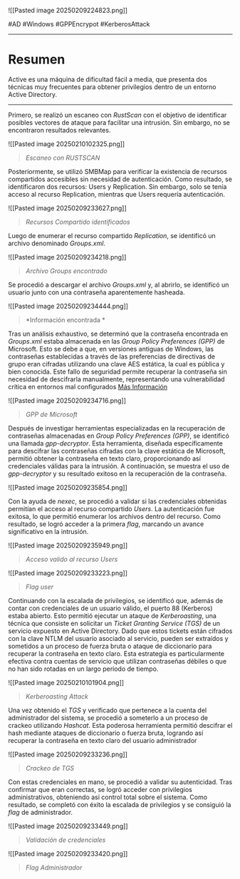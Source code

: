![[Pasted image 20250209224823.png]]

#AD #Windows #GPPEncrypot #KerberosAttack 
____
# Resumen

Active es una máquina de dificultad fácil a media, que presenta dos técnicas muy frecuentes para obtener privilegios dentro de un entorno Active Directory.

___

Primero, se realizó un escaneo con _RustScan_ con el objetivo de identificar posibles vectores de ataque para facilitar una intrusión. Sin embargo, no se encontraron resultados relevantes.

![[Pasted image 20250210102325.png]]

> *Escaneo con RUSTSCAN*

Posteriormente, se utilizó SMBMap para verificar la existencia de recursos compartidos accesibles sin necesidad de autenticación. Como resultado, se identificaron dos recursos: Users y Replication. Sin embargo, solo se tenía acceso al recurso Replication, mientras que Users requería autenticación.

![[Pasted image 20250209233627.png]]

> *Recursos Compartido identificados*

Luego de enumerar el recurso compartido _Replication_, se identificó un archivo denominado _Groups.xml_.

![[Pasted image 20250209234218.png]]

> *Archivo Groups encontrado*

Se procedió a descargar el archivo _Groups.xml_ y, al abrirlo, se identificó un usuario junto con una contraseña aparentemente hasheada.

![[Pasted image 20250209234444.png]]

> *Información encontrada *

Tras un análisis exhaustivo, se determinó que la contraseña encontrada en _Groups.xml_ estaba almacenada en las _Group Policy Preferences (GPP)_ de Microsoft. Esto se debe a que, en versiones antiguas de Windows, las contraseñas establecidas a través de las preferencias de directivas de grupo eran cifradas utilizando una clave AES estática, la cual es pública y bien conocida. Este fallo de seguridad permite recuperar la contraseña sin necesidad de descifrarla manualmente, representando una vulnerabilidad crítica en entornos mal configurados [Más Información](https://informaticamadridmayor.es/tips/seguridad-de-contrasena-con-preferencias-de-politica-de-grupo/)


![[Pasted image 20250209234716.png]]

> *GPP de Microsoft*

Después de investigar herramientas especializadas en la recuperación de contraseñas almacenadas en _Group Policy Preferences (GPP)_, se identificó una llamada _gpp-decryptor_. Esta herramienta, diseñada específicamente para descifrar las contraseñas cifradas con la clave estática de Microsoft, permitió obtener la contraseña en texto claro, proporcionando así credenciales válidas para la intrusión. A continuación, se muestra el uso de _gpp-decryptor_ y su resultado exitoso en la recuperación de la contraseña.

![[Pasted image 20250209235854.png]]

Con la ayuda de _nexec_, se procedió a validar si las credenciales obtenidas permitían el acceso al recurso compartido _Users_. La autenticación fue exitosa, lo que permitió enumerar los archivos dentro del recurso. Como resultado, se logró acceder a la primera _flag_, marcando un avance significativo en la intrusión.

![[Pasted image 20250209235949.png]]

> *Acceso valido al recurso Users*

![[Pasted image 20250209233223.png]]

> *Flag user*

Continuando con la escalada de privilegios, se identificó que, además de contar con credenciales de un usuario válido, el puerto 88 (Kerberos) estaba abierto. Esto permitió ejecutar un ataque de _Kerberoasting_, una técnica que consiste en solicitar un _Ticket Granting Service (TGS)_ de un servicio expuesto en Active Directory. Dado que estos tickets están cifrados con la clave NTLM del usuario asociado al servicio, pueden ser extraídos y sometidos a un proceso de fuerza bruta o ataque de diccionario para recuperar la contraseña en texto claro. Esta estrategia es particularmente efectiva contra cuentas de servicio que utilizan contraseñas débiles o que no han sido rotadas en un largo período de tiempo.

![[Pasted image 20250210101904.png]]

> *Kerberoasting Attack*

Una vez obtenido el _TGS_ y verificado que pertenece a la cuenta del administrador del sistema, se procedió a someterlo a un proceso de crackeo utilizando _Hashcat_. Esta poderosa herramienta permitió descifrar el hash mediante ataques de diccionario o fuerza bruta, logrando así recuperar la contraseña en texto claro del usuario administrador

![[Pasted image 20250209233236.png]]

> *Crackeo de TGS*

Con estas credenciales en mano, se procedió a validar su autenticidad. Tras confirmar que eran correctas, se logró acceder con privilegios administrativos, obteniendo así control total sobre el sistema. Como resultado, se completó con éxito la escalada de privilegios y se consiguió la _flag_ de administrador.

![[Pasted image 20250209233449.png]]

> *Validación de credenciales*

![[Pasted image 20250209233420.png]]

> *Flag Administrador*
